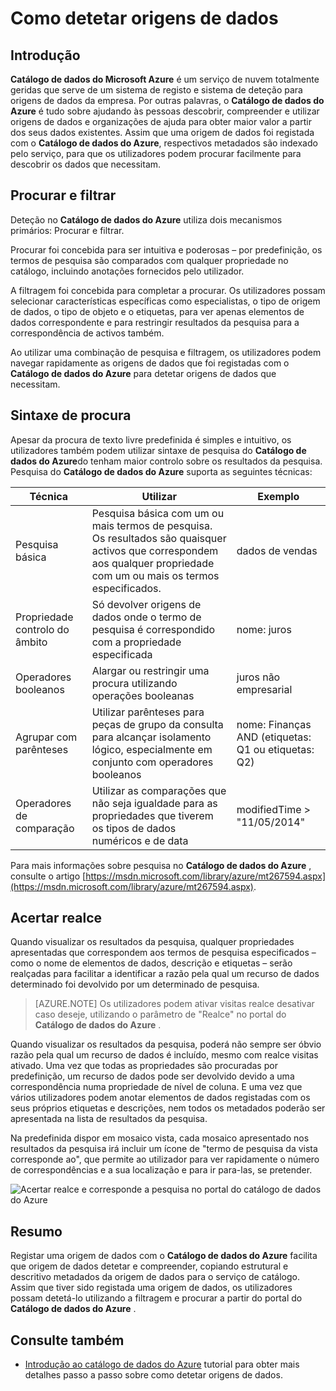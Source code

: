 <properties
   pageTitle="Como detetar origens de dados | Microsoft Azure"
   description="Artigo sobre como utilizar realce como descobrir dados registadas ativos com o catálogo de dados do Azure, incluindo procurar e filtrar e utilizar as funcionalidades do portal do catálogo de dados do Azure de ocorrências."
   services="data-catalog"
   documentationCenter=""
   authors="steelanddata"
   manager="NA"
   editor=""
   tags=""/>
<tags
   ms.service="data-catalog"
   ms.devlang="NA"
   ms.topic="article"
   ms.tgt_pltfrm="NA"
   ms.workload="data-catalog"
   ms.date="10/04/2016"
   ms.author="maroche"/>

# <a name="how-to-discover-data-sources"></a>Como detetar origens de dados

## <a name="introduction"></a>Introdução
**Catálogo de dados do Microsoft Azure** é um serviço de nuvem totalmente geridas que serve de um sistema de registo e sistema de deteção para origens de dados da empresa. Por outras palavras, o **Catálogo de dados do Azure** é tudo sobre ajudando às pessoas descobrir, compreender e utilizar origens de dados e organizações de ajuda para obter maior valor a partir dos seus dados existentes. Assim que uma origem de dados foi registada com o **Catálogo de dados do Azure**, respectivos metadados são indexado pelo serviço, para que os utilizadores podem procurar facilmente para descobrir os dados que necessitam.

## <a name="searching-and-filtering"></a>Procurar e filtrar

Deteção no **Catálogo de dados do Azure** utiliza dois mecanismos primários: Procurar e filtrar.

Procurar foi concebida para ser intuitiva e poderosas – por predefinição, os termos de pesquisa são comparados com qualquer propriedade no catálogo, incluindo anotações fornecidos pelo utilizador.

A filtragem foi concebida para completar a procurar. Os utilizadores possam selecionar características específicas como especialistas, o tipo de origem de dados, o tipo de objeto e o etiquetas, para ver apenas elementos de dados correspondente e para restringir resultados da pesquisa para a correspondência de activos também.

Ao utilizar uma combinação de pesquisa e filtragem, os utilizadores podem navegar rapidamente as origens de dados que foi registadas com o **Catálogo de dados do Azure** para detetar origens de dados que necessitam.

## <a name="search-syntax"></a>Sintaxe de procura

Apesar da procura de texto livre predefinida é simples e intuitivo, os utilizadores também podem utilizar sintaxe de pesquisa do **Catálogo de dados do Azure**do tenham maior controlo sobre os resultados da pesquisa. Pesquisa do **Catálogo de dados do Azure** suporta as seguintes técnicas:

| Técnica                 | Utilizar                                                                                                                                     | Exemplo                                                   |
|---------------------------|-----------------------------------------------------------------------------------------------------------------------------------------|-----------------------------------------------------------|
| Pesquisa básica              | Pesquisa básica com um ou mais termos de pesquisa. Os resultados são quaisquer activos que correspondem aos qualquer propriedade com um ou mais os termos especificados. | dados de vendas                                                |
| Propriedade controlo do âmbito          | Só devolver origens de dados onde o termo de pesquisa é correspondido com a propriedade especificada                                                   | nome: juros                                              |
| Operadores booleanos         | Alargar ou restringir uma procura utilizando operações booleanas                                                                                     | juros não empresarial                                     |
| Agrupar com parênteses | Utilizar parênteses para peças de grupo da consulta para alcançar isolamento lógico, especialmente em conjunto com operadores booleanos              | nome: Finanças AND (etiquetas: Q1 ou etiquetas: Q2) |
| Operadores de comparação      | Utilizar as comparações que não seja igualdade para as propriedades que tiverem os tipos de dados numéricos e de data                                                | modifiedTime > "11/05/2014"                                 |

Para mais informações sobre pesquisa no **Catálogo de dados do Azure** , consulte o artigo [https://msdn.microsoft.com/library/azure/mt267594.aspx](https://msdn.microsoft.com/library/azure/mt267594.aspx).

## <a name="hit-highlighting"></a>Acertar realce
Quando visualizar os resultados da pesquisa, qualquer propriedades apresentadas que correspondem aos termos de pesquisa especificados – como o nome de elementos de dados, descrição e etiquetas – serão realçadas para facilitar a identificar a razão pela qual um recurso de dados determinado foi devolvido por um determinado de pesquisa.

> [AZURE.NOTE] Os utilizadores podem ativar visitas realce desativar caso deseje, utilizando o parâmetro de "Realce" no portal do **Catálogo de dados do Azure** .

Quando visualizar os resultados da pesquisa, poderá não sempre ser óbvio razão pela qual um recurso de dados é incluído, mesmo com realce visitas ativado. Uma vez que todas as propriedades são procuradas por predefinição, um recurso de dados pode ser devolvido devido a uma correspondência numa propriedade de nível de coluna. E uma vez que vários utilizadores podem anotar elementos de dados registadas com os seus próprios etiquetas e descrições, nem todos os metadados poderão ser apresentada na lista de resultados da pesquisa.

Na predefinida dispor em mosaico vista, cada mosaico apresentado nos resultados da pesquisa irá incluir um ícone de "termo de pesquisa da vista corresponde ao", que permite ao utilizador para ver rapidamente o número de correspondências e a sua localização e para ir para-las, se pretender.

 ![Acertar realce e corresponde a pesquisa no portal do catálogo de dados do Azure](./media/data-catalog-how-to-discover/search-matches.png)

## <a name="summary"></a>Resumo
Registar uma origem de dados com o **Catálogo de dados do Azure** facilita que origem de dados detetar e compreender, copiando estrutural e descritivo metadados da origem de dados para o serviço de catálogo. Assim que tiver sido registada uma origem de dados, os utilizadores possam detetá-lo utilizando a filtragem e procurar a partir do portal do **Catálogo de dados do Azure** .

## <a name="see-also"></a>Consulte também
- [Introdução ao catálogo de dados do Azure](data-catalog-get-started.md) tutorial para obter mais detalhes passo a passo sobre como detetar origens de dados.
